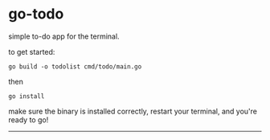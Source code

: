 # go-todo

simple to-do app for the terminal.

to get started:

```
go build -o todolist cmd/todo/main.go
```

then 
```
go install
```

make sure the binary is installed correctly, restart your terminal, and you're ready to go!

---
